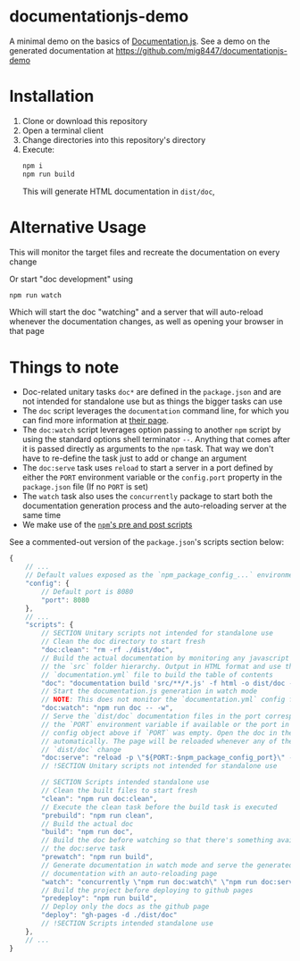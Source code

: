 documentationjs-demo
====

A minimal demo on the basics of [Documentation.js][1]. See a demo on the
generated documentation at https://github.com/mig8447/documentationjs-demo

# Installation

1. Clone or download this repository
2. Open a terminal client
3. Change directories into this repository's directory
4. Execute:
    ```sh
    npm i
    npm run build
    ```
    This will generate HTML documentation in `dist/doc`,

# Alternative Usage

This will monitor the target files and recreate the documentation on every
change

Or start "doc development" using

```sh
npm run watch
```

Which will start the doc "watching" and a server that will auto-reload whenever
the documentation changes, as well as opening your browser in that page

# Things to note

- Doc-related unitary tasks `doc*` are defined in the `package.json` and are not
  intended for standalone use but as things the bigger tasks can use
- The `doc` script leverages the `documentation` command line, for which you can
  find more information at [their page][1].
- The `doc:watch` script leverages option passing to another `npm` script by
  using the standard options shell terminator `--`. Anything that comes after it
  is passed directly as arguments to the `npm` task. That way we don't have to
  re-define the task just to add or change an argument
- The `doc:serve` task uses `reload` to start a server in a port defined by
  either the `PORT` environment variable or the `config.port` property in the
  `package.json` file (If no `PORT` is set)
- The `watch` task also uses the `concurrently` package to start both the
  documentation generation process and the auto-reloading server at the same
  time
- We make use of the [`npm`'s pre and post scripts][2]

See a commented-out version of the `package.json`'s scripts section below:

```js
{
    // ...
    // Default values exposed as the `npm_package_config_...` environment variables
    "config": {
        // Default port is 8080
        "port": 8080
    },
    // ...
    "scripts": {
        // SECTION Unitary scripts not intended for standalone use
        // Clean the doc directory to start fresh
        "doc:clean": "rm -rf ./dist/doc",
        // Build the actual documentation by monitoring any javascript files in
        // the `src` folder hierarchy. Output in HTML format and use the
        // `documentation.yml` file to build the table of contents
        "doc": "documentation build 'src/**/*.js' -f html -o dist/doc --config documentation.yml",
        // Start the documentation.js generation in watch mode
        // NOTE: This does not monitor the `documentation.yml` config file
        "doc:watch": "npm run doc -- -w",
        // Serve the `dist/doc` documentation files in the port corresponding to
        // the `PORT` environment variable if available or the port in the
        // config object above if `PORT` was empty. Open the doc in the browser
        // automatically. The page will be reloaded whenever any of the files in
        // `dist/doc` change
        "doc:serve": "reload -p \"${PORT:-$npm_package_config_port}\" -d dist/doc -b",
        // !SECTION Unitary scripts not intended for standalone use

        // SECTION Scripts intended standalone use
        // Clean the built files to start fresh
        "clean": "npm run doc:clean",
        // Execute the clean task before the build task is executed
        "prebuild": "npm run clean",
        // Build the actual doc
        "build": "npm run doc",
        // Build the doc before watching so that there's something available for
        // the doc:serve task
        "prewatch": "npm run build",
        // Generate documentation in watch mode and serve the generated
        // documentation with an auto-reloading page
        "watch": "concurrently \"npm run doc:watch\" \"npm run doc:serve\"",
        // Build the project before deploying to github pages
        "predeploy": "npm run build",
        // Deploy only the docs as the github page
        "deploy": "gh-pages -d ./dist/doc"
        // !SECTION Scripts intended standalone use
    },
    // ...
}
```

[1]: http://documentation.js.org/ (Documentation.js)
[2]: https://docs.npmjs.com/cli/v6/using-npm/scripts#pre--post-scripts (NPM's pre and post scripts)
